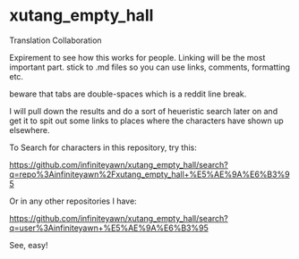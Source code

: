 # xutang_empty_hall
Translation Collaboration

Expirement to see how this works for people. Linking will be the most important part.
stick to .md files so you can use links, comments, formatting etc.

beware that tabs are double-spaces which is a reddit line break.

I will pull down the results and do a sort of heueristic search later on and get it to spit out some links to places where the characters have shown up elsewhere.

To Search for characters in this repository, try this:

https://github.com/infiniteyawn/xutang_empty_hall/search?q=repo%3Ainfiniteyawn%2Fxutang_empty_hall+%E5%AE%9A%E6%B3%95

Or in any other repositories I have:

https://github.com/infiniteyawn/xutang_empty_hall/search?q=user%3Ainfiniteyawn+%E5%AE%9A%E6%B3%95

See, easy!
